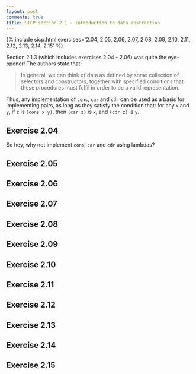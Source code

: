 ```yaml
---
layout: post
comments: true
title: SICP section 2.1 - introduction to data abstraction
---
```


{% include sicp.html exercises='2.04, 2.05, 2.06, 2.07, 2.08, 2.09, 2.10, 2.11, 2.12, 2.13, 2.14, 2.15' %}

Section 2.1.3 (which includes exercises 2.04 - 2.06) was quite the eye-opener! The authors state that:

> In general, we can think of data as defined by some collection of selectors and constructors, together with specified conditions that these procedures must fulfil in order to be a valid representation.

Thus, any implementation of `cons`, `car` and `cdr` can be used as a basis for implementing pairs, as long as they satisfy the condition that: for any `x` and `y`, if `z` is `(cons x y)`, then `(car z)` is `x`, and `(cdr z)` is `y`.

## Exercise 2.04
So hey, why not implement `cons`, `car` and `cdr` using lambdas?

## Exercise 2.05

## Exercise 2.06

## Exercise 2.07

## Exercise 2.08

## Exercise 2.09

## Exercise 2.10

## Exercise 2.11

## Exercise 2.12

## Exercise 2.13

## Exercise 2.14

## Exercise 2.15
